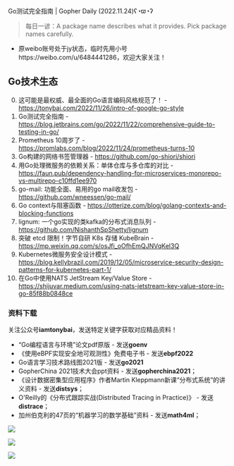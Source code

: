 Go测试完全指南 | Gopher Daily (2022.11.24)ʕ◔ϖ◔ʔ

>每日一谚：A package name describes what it provides. Pick package names carefully.

- 原weibo账号处于jy状态，临时先用小号https://weibo.com/u/6484441286，欢迎大家关注！

## Go技术生态

0. 这可能是最权威、最全面的Go语言编码风格规范了！ - https://tonybai.com/2022/11/26/intro-of-google-go-style
1. Go测试完全指南 - https://blog.jetbrains.com/go/2022/11/22/comprehensive-guide-to-testing-in-go/
2. Prometheus 10周岁了 - https://promlabs.com/blog/2022/11/24/prometheus-turns-10
3. Go构建的网络书签管理器 - https://github.com/go-shiori/shiori
4. 用Go处理微服务的依赖关系：单体仓库与多仓库的对比 - https://faun.pub/dependency-handling-for-microservices-monorepo-vs-multirepo-c10ffd1ee970
5. go-mail: 功能全面、易用的go mail收发包 - https://github.com/wneessen/go-mail/
6. Go context与阻塞函数 - https://otterize.com/blog/golang-contexts-and-blocking-functions
7. lignum: 一个go实现的类kafka的分布式消息队列 - https://github.com/NishanthSpShetty/lignum
8. 突破 etcd 限制！字节自研 K8s 存储 KubeBrain - https://mp.weixin.qq.com/s/osJfi_oOfhEmQJNVqKel3Q
9. Kubernetes微服务安全设计模式 - https://blog.kellybrazil.com/2019/12/05/microservice-security-design-patterns-for-kubernetes-part-1/
10. 在Go中使用NATS JetStream Key/Value Store - https://shijuvar.medium.com/using-nats-jetstream-key-value-store-in-go-85f88b0848ce

### 资料下载

关注公众号**iamtonybai**，发送特定关键字获取对应精品资料！

* “Go编程语言与环境”论文pdf原版 - 发送**goenv**
* 《使用eBPF实现安全地可观测性》免费电子书 - 发送**ebpf2022**
* Go语言学习技术路线图2021版 - 发送**go2021**
* GopherChina 2021技术大会ppt资料 - 发送**gopherchina2021**；
* 《设计数据密集型应用程序》作者Martin Kleppmann新课“分布式系统”的讲义资料 - 发送**distsys**；
* O'Reilly的《分布式跟踪实战(Distributed Tracing in Practice)》 - 发送**distrace**；
* 加州伯克利的47页的“机器学习的数学基础”资料 - 发送**math4ml**；

![](https://mmbiz.qpic.cn/mmbiz_png/cH6WzfQ94mb54jsFJZ3Knmz8obUsf3PBShthmdSw5E01TcYmUReGkj0BWpxHak1HlnlzHvLmKax53YSGr7aNlA/0?wx_fmt=png)

![](https://mmbiz.qpic.cn/mmbiz_png/cH6WzfQ94mZsOgPXTXZgWiaE03ib9r9WFJXC6xJCA5Y6VSesOZqlGxYfODibvR7UPGxiaM7SZZNQZkRtggPXEfBdwQ/0?wx_fmt=png)

![](https://mmbiz.qpic.cn/mmbiz_png/cH6WzfQ94mb54jsFJZ3Knmz8obUsf3PBrSoqeMvoWCticN2cpU64fJ0FYQdXJhP7ia7WRh8628uOAsQYeE2NibRRw/0?wx_fmt=png)

